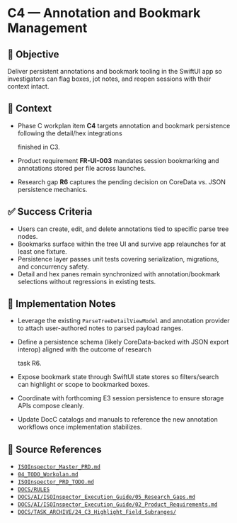 # C4 — Annotation and Bookmark Management

## 🎯 Objective

Deliver persistent annotations and bookmark tooling in the SwiftUI app so investigators can flag boxes, jot notes, and
reopen sessions with their context intact.

## 🧩 Context

- Phase C workplan item **C4** targets annotation and bookmark persistence following the detail/hex integrations

  finished in C3.

- Product requirement **FR-UI-003** mandates session bookmarking and annotations stored per file across launches.
- Research gap **R6** captures the pending decision on CoreData vs. JSON persistence mechanics.

## ✅ Success Criteria

- Users can create, edit, and delete annotations tied to specific parse tree nodes.
- Bookmarks surface within the tree UI and survive app relaunches for at least one fixture.
- Persistence layer passes unit tests covering serialization, migrations, and concurrency safety.
- Detail and hex panes remain synchronized with annotation/bookmark selections without regressions in existing tests.

## 🔧 Implementation Notes

- Leverage the existing `ParseTreeDetailViewModel` and annotation provider to attach user-authored notes to parsed payload ranges.
- Define a persistence schema (likely CoreData-backed with JSON export interop) aligned with the outcome of research

  task R6.

- Expose bookmark state through SwiftUI state stores so filters/search can highlight or scope to bookmarked boxes.
- Coordinate with forthcoming E3 session persistence to ensure storage APIs compose cleanly.
- Update DocC catalogs and manuals to reference the new annotation workflows once implementation stabilizes.

## 🧠 Source References

- [`ISOInspector_Master_PRD.md`](../AI/ISOViewer/ISOInspector_PRD_Full/ISOInspector_Master_PRD.md)
- [`04_TODO_Workplan.md`](../AI/ISOInspector_Execution_Guide/04_TODO_Workplan.md)
- [`ISOInspector_PRD_TODO.md`](../AI/ISOViewer/ISOInspector_PRD_TODO.md)
- [`DOCS/RULES`](../RULES)
- [`DOCS/AI/ISOInspector_Execution_Guide/05_Research_Gaps.md`](../AI/ISOInspector_Execution_Guide/05_Research_Gaps.md)
- [`DOCS/AI/ISOInspector_Execution_Guide/02_Product_Requirements.md`](../AI/ISOInspector_Execution_Guide/02_Product_Requirements.md)
- [`DOCS/TASK_ARCHIVE/24_C3_Highlight_Field_Subranges/`](../TASK_ARCHIVE/24_C3_Highlight_Field_Subranges/)
